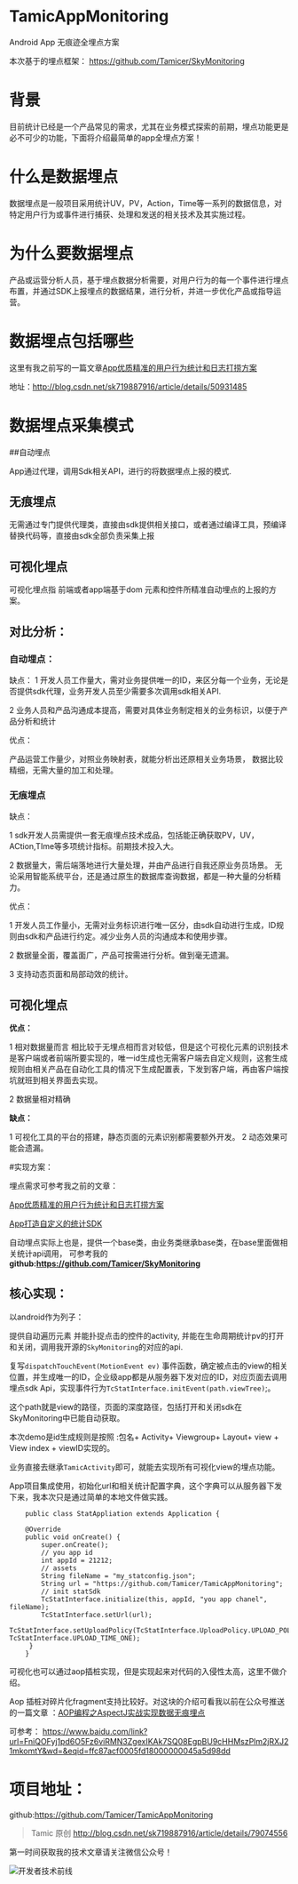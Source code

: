 # TamicAppMonitoring
Android App 无痕迹全埋点方案

本次基于的埋点框架： https://github.com/Tamicer/SkyMonitoring


# 背景

目前统计已经是一个产品常见的需求，尤其在业务模式探索的前期，埋点功能更是必不可少的功能，下面将介绍最简单的app全埋点方案！



# 什么是数据埋点

数据埋点是一般项目采用统计UV，PV，Action，Time等一系列的数据信息，对特定用户行为或事件进行捕获、处理和发送的相关技术及其实施过程。



# 为什么要数据埋点

产品或运营分析人员，基于埋点数据分析需要，对用户行为的每一个事件进行埋点布置，并通过SDK上报埋点的数据结果，进行分析，并进一步优化产品或指导运营。

# 数据埋点包括哪些

这里有我之前写的一篇文章[App优质精准的用户行为统计和日志打捞方案](http://blog.csdn.net/sk719887916/article/details/50931485)

地址：http://blog.csdn.net/sk719887916/article/details/50931485


# 数据埋点采集模式

##自动埋点

App通过代理，调用Sdk相关API，进行的将数据埋点上报的模式.

## 无痕埋点

无需通过专门提供代理类，直接由sdk提供相关接口，或者通过编译工具，预编译替换代码等，直接由sdk全部负责采集上报

## 可视化埋点

可视化埋点指 前端或者app端基于dom 元素和控件所精准自动埋点的上报的方案。


## 对比分析：

### 自动埋点：

 缺点：
 1 开发人员工作量大，需对业务提供唯一的ID，来区分每一个业务，无论是否提供sdk代理，业务开发人员至少需要多次调用sdk相关API.

2  业务人员和产品沟通成本提高，需要对具体业务制定相关的业务标识，以便于产品分析和统计

优点：

 产品运营工作量少，对照业务映射表，就能分析出还原相关业务场景， 数据比较精细，无需大量的加工和处理。
 
### 无痕埋点
  
缺点：

1 sdk开发人员需提供一套无痕埋点技术成品，包括能正确获取PV，UV，ACtion,TIme等多项统计指标。前期技术投入大。

2 数据量大，需后端落地进行大量处理，并由产品进行自我还原业务员场景。 无论采用智能系统平台，还是通过原生的数据库查询数据，都是一种大量的分析精力。

优点：

1 开发人员工作量小，无需对业务标识进行唯一区分，由sdk自动进行生成，ID规则由sdk和产品进行约定。减少业务人员的沟通成本和使用步骤。

2 数据量全面，覆盖面广，产品可按需进行分析。做到毫无遗漏。

3 支持动态页面和局部动效的统计。

## 可视化埋点


**优点：**

1 相对数据量而言
相比较于无埋点相而言对较低，但是这个可视化元素的识别技术是客户端或者前端所要实现的，唯一id生成也无需客户端去自定义规则，这套生成规则由相关产品在自动化工具的情况下生成配置表，下发到客户端，再由客户端按坑就班到相关界面去实现。

2 数据量相对精确

**缺点：**

1 可视化工具的平台的搭建，静态页面的元素识别都需要额外开发。
2 动态效果可能会遗漏。


#实现方案：

埋点需求可参考我之前的文章：

[App优质精准的用户行为统计和日志打捞方案](http://blog.csdn.net/sk719887916/article/details/50931485)

[App打造自定义的统计SDK](https://www.jianshu.com/p/cd83e81b78aa)

自动埋点实际上也是，提供一个base类，由业务类继承base类，在base里面做相关统计api调用，
可参考我的**github:https://github.com/Tamicer/SkyMonitoring**



## 核心实现： ##

以android作为列子：


提供自动遍历元素 并能扑捉点击的控件的activity, 并能在生命周期统计pv的打开和关闭，调用我开源的`SkyMonitoring`的对应的api.


复写`dispatchTouchEvent(MotionEvent ev)` 事件函数，确定被点击的view的相关位置，并生成唯一的ID，企业级app都是从服务器下发对应的ID，对应页面去调用埋点sdk Api，实现事件行为`TcStatInterface.initEvent(path.viewTree)`;。

这个path就是view的路径，页面的深度路径，包括打开和关闭sdk在SkyMonitoring中已能自动获取。

本次demo是id生成规则是按照 :包名+ Activity+ Viewgroup+ Layout+ view + View index + viewID实现的。

业务直接去继承`TamicActivity`即可，就能去实现所有可视化view的埋点功能。


App项目集成使用，初始化url和相关统计配置字典，这个字典可以从服务器下发下来，我本次只是通过简单的本地文件做实践。

```
    public class StatAppliation extends Application {

    @Override
    public void onCreate() {
        super.onCreate();
        // you app id
        int appId = 21212;
        // assets
        String fileName = "my_statconfig.json";
        String url = "https://github.com/Tamicer/TamicAppMonitoring";
        // init statSdk
        TcStatInterface.initialize(this, appId, "you app chanel", fileName);
        TcStatInterface.setUrl(url);
        TcStatInterface.setUploadPolicy(TcStatInterface.UploadPolicy.UPLOAD_POLICY_DEVELOPMENT, TcStatInterface.UPLOAD_TIME_ONE);
     }
    }

```

可视化也可以通过aop插桩实现，但是实现起来对代码的入侵性太高，这里不做介绍。

Aop 插桩对碎片化fragment支持比较好。对这块的介绍可看我以前在公众号推送的一篇文章
：[AOP编程之AspectJ实战实现数据无痕埋点](https://mp.weixin.qq.com/s/neH9JXL5AYzjaAaxF-ZF-g)

可参考：
https://www.baidu.com/link?url=FniQOFyj1pd6O5Fz6viRMN3ZgexIKAk7SQ08EgpBU9cHHMszPlm2jRXJ21mkomtY&wd=&eqid=ffc87acf0005fd18000000045a5d98dd

#  项目地址：
github:https://github.com/Tamicer/TamicAppMonitoring

>Tamic 原创 http://blog.csdn.net/sk719887916/article/details/79074556

第一时间获取我的技术文章请关注微信公众号！

![开发者技术前线](http://upload-images.jianshu.io/upload_images/2022038-a7b567ef3a0b0d1f.jpg?imageMogr2/auto-orient/strip%7CimageView2/2/w/1240)

